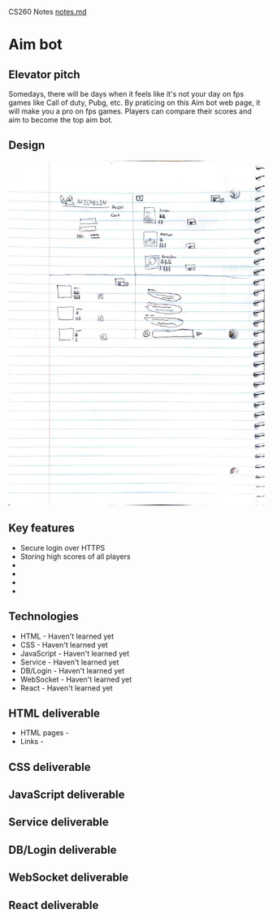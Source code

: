 CS260 Notes
[notes.md](https://github.com/gwanghong/startup/blob/main/notes.md)

# Aim bot
  ## Elevator pitch
  Somedays, there will be days when it feels like it's not your day on fps games like Call of duty, Pubg, etc.
  By praticing on this Aim bot web page, it will make you a pro on fps games.
  Players can compare their scores and aim to become the top aim bot.
## Design
  ![Alt text](sketch_scan.jpg)

## Key features
* Secure login over HTTPS
* Storing high scores of all players
* 
* 
* 
* 
## Technologies
* HTML -        Haven't learned yet
* CSS -         Haven't learned yet
* JavaScript -  Haven't learned yet
* Service -     Haven't learned yet
* DB/Login -    Haven't learned yet
* WebSocket -   Haven't learned yet
* React -       Haven't learned yet
## HTML deliverable
* HTML pages - 
* Links - 

## CSS deliverable

## JavaScript deliverable

## Service deliverable

## DB/Login deliverable

## WebSocket deliverable

## React deliverable
